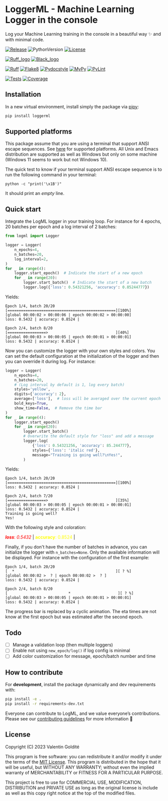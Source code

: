 
# LoggerML - Machine Learning Logger in the console

Log your Machine Learning training in the console in a beautiful way ✨
and with minimal code.

[![Release](https://img.shields.io/github/v/release/valentingol/logml?include_prereleases)](https://github.com/valentingol/logml/releases)
![PythonVersion](https://img.shields.io/badge/python-3.8%20%7E%203.11-informational)
[![License](https://img.shields.io/github/license/valentingol/logml?color=999)](https://stringfixer.com/fr/MIT_license)

[![Ruff_logo](https://img.shields.io/endpoint?url=https://raw.githubusercontent.com/charliermarsh/ruff/main/assets/badge/v1.json)](https://github.com/charliermarsh/ruff)
[![Black_logo](https://img.shields.io/badge/code%20style-black-000000.svg)](https://github.com/psf/black)

[![Ruff](https://github.com/valentingol/logml/actions/workflows/ruff.yaml/badge.svg)](https://github.com/valentingol/logml/actions/workflows/ruff.yaml)
[![Flake8](https://github.com/valentingol/logml/actions/workflows/flake.yaml/badge.svg)](https://github.com/valentingol/logml/actions/workflows/flake.yaml)
[![Pydocstyle](https://github.com/valentingol/logml/actions/workflows/pydocstyle.yaml/badge.svg)](https://github.com/valentingol/logml/actions/workflows/pydocstyle.yaml)
[![MyPy](https://github.com/valentingol/logml/actions/workflows/mypy.yaml/badge.svg)](https://github.com/valentingol/logml/actions/workflows/mypy.yaml)
[![PyLint](https://img.shields.io/endpoint?url=https://gist.githubusercontent.com/valentingol/451f91cece4478ebc81377e27e432f8b/raw/logml_pylint.json)](https://github.com/valentingol/logml/actions/workflows/pylint.yaml)

[![Tests](https://github.com/valentingol/logml/actions/workflows/tests.yaml/badge.svg)](https://github.com/valentingol/logml/actions/workflows/tests.yaml)
[![Coverage](https://img.shields.io/endpoint?url=https://gist.githubusercontent.com/valentingol/451f91cece4478ebc81377e27e432f8b/raw/logml_tests.json)](https://github.com/valentingol/logml/actions/workflows/tests.yaml)

## Installation

In a new virtual environment, install simply the package via
[pipy](https://pypi.org/project/loggerml/):

```bash
pip install loggerml
```

## Supported platforms

This package assume that you are using a terminal that support ANSI escape sequences.
See [here](https://en.wikipedia.org/wiki/ANSI_escape_code#Platform_support) for
supported platforms. All Unix and Emacs distribution are supported as well as Windows
but only on some machine (Windows 11 seems to work but not Windows 10).

The quick test to know if your terminal support ANSI escape sequence is to run the
following command in your terminal:

```script
python -c "print('\x1B')"
```

It should print an *empty* line.

## Quick start

Integrate the LogML logger in your training loop. For instance for 4 epochs,
20 batches per epoch and a log interval of 2 batches:

```python
from logml import Logger

logger = Logger(
    n_epochs=4,
    n_batches=20,
    log_interval=2,
)
for _ in range(4):
    logger.start_epoch()  # Indicate the start of a new epoch
    for _ in range(20):
        logger.start_batch()  # Indicate the start of a new batch
        logger.log({'loss': 0.54321256, 'accuracy': 0.85244777})
```

Yields:

```script
Epoch 1/4, batch 20/20
[================================================][100%]
[global 00:00:02 > 00:00:06 | epoch 00:00:02 > 00:00:00]
loss: 0.5432 | accuracy: 0.8524 |

Epoch 2/4, batch 8/20
[=================>                              ][40%]
[global 00:00:03 > 00:00:05 | epoch 00:00:01 > 00:00:01]
loss: 0.5432 | accuracy: 0.8524 |
```

Now you can customize the logger with your own styles and colors. You can set the default configuration at the initialization of the logger and then you can override it during log. For instance:

```python
logger = Logger(
    n_epochs=4,
    n_batches=20,
    # (Log interval by default is 1, log every batch)
    styles='yellow',
    digits={'accuracy': 2},
    average=['loss'],  # loss will be averaged over the current epoch
    bold_keys=True,
    show_time=False,  # Remove the time bar
)
for _ in range(4):
    logger.start_epoch()
    for _ in range(20):
        logger.start_batch()
        # Overwrite the default style for "loss" and add a message
        logger.log(
            {'loss': 0.54321256, 'accuracy': 85.244777},
            styles={'loss': 'italic red'},
            message="Training is going well?\nYes!",
        )
```

Yields:

```script
Epoch 1/4, batch 20/20
[================================================][100%]
loss: 0.5432 | accuracy: 0.8524 |

Epoch 2/4, batch 7/20
[=================>                              ][35%]
[global 00:00:03 > 00:00:05 | epoch 00:00:01 > 00:00:01]
loss: 0.5432 | accuracy: 0.8524 |
Training is going well?
Yes!
```

With the following style and coloration:

<span style="color:red">***loss***: *0.5432*</span> | <span style="color:yellow">**accuracy**: 0.8524</span> |

Finally, if you don't have the number of batches in advance, you can initialize the logger with `n_batches=None`. Only the available information will be displayed. For instance with the configuration of the first example:

```script
Epoch 1/4, batch 20/20
[  *                                             ][ ? %]
[global 00:00:02 >  ? | epoch 00:00:02 >  ? ]
loss: 0.5432 | accuracy: 0.8524 |

Epoch 2/4, batch 8/20
[                           *                     ][ ? %]
[global 00:00:03 > 00:00:05 | epoch 00:00:01 > 00:00:01]
loss: 0.5432 | accuracy: 0.8524 |
```

The progress bar is replaced by a cyclic animation. The eta times are not know at the first epoch but was estimated after the second epoch.

## Todo

- [ ] Manage a validation loop (then multiple loggers)
- [ ] Enable not using `new_epoch/log()` if log config is minimal
- [ ] Add color customization for message, epoch/batch number and time

## How to contribute

For **development**, install the package dynamically and dev requirements with:

```bash
pip install -e .
pip install -r requirements-dev.txt
```

Everyone can contribute to LogML, and we value everyone’s contributions.
Please see our [contributing guidelines](CONTRIBUTING.md) for more information 🤗

## License

Copyright (C) 2023  Valentin Goldité

This program is free software: you can redistribute it and/or modify it under the
terms of the [MIT License](LICENSE). This program is distributed in the hope that
it will be useful, but WITHOUT ANY WARRANTY; without even the implied warranty of
MERCHANTABILITY or FITNESS FOR A PARTICULAR PURPOSE.

This project is free to use for COMMERCIAL USE, MODIFICATION, DISTRIBUTION and
PRIVATE USE as long as the original license is include as well as this copy
right notice at the top of the modified files.
